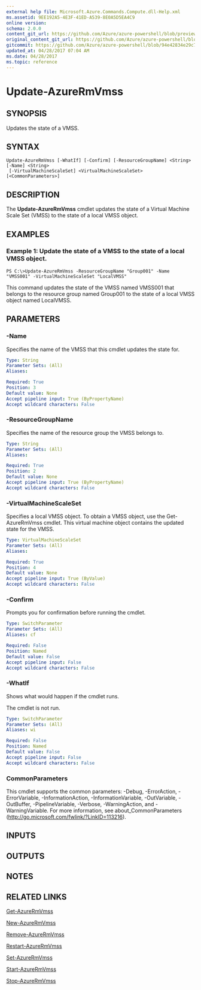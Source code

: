 ```yaml
---
external help file: Microsoft.Azure.Commands.Compute.dll-Help.xml
ms.assetid: 9EE192A5-4E3F-41ED-A539-8E0A5D5EA4C9
online version:
schema: 2.0.0
content_git_url: https://github.com/Azure/azure-powershell/blob/preview/src/ResourceManager/Compute/Commands.Compute/help/Update-AzureRmVmss.md
original_content_git_url: https://github.com/Azure/azure-powershell/blob/preview/src/ResourceManager/Compute/Commands.Compute/help/Update-AzureRmVmss.md
gitcommit: https://github.com/Azure/azure-powershell/blob/94e42834e29c78cafba9e3f1e99e14af92561036
updated_at: 04/28/2017 07:04 AM
ms.date: 04/28/2017
ms.topic: reference
---
```


# Update-AzureRmVmss

## SYNOPSIS
Updates the state of a VMSS.

## SYNTAX

```
Update-AzureRmVmss [-WhatIf] [-Confirm] [-ResourceGroupName] <String> [-Name] <String>
 [-VirtualMachineScaleSet] <VirtualMachineScaleSet> [<CommonParameters>]
```

## DESCRIPTION
The **Update-AzureRmVmss** cmdlet updates the state of a Virtual Machine Scale Set (VMSS) to the state of a local VMSS object.

## EXAMPLES

### Example 1: Update the state of a VMSS to the state of a local VMSS object.
```
PS C:\>Update-AzureRmVmss -ResourceGroupName "Group001" -Name "VMSS001" -VirtualMachineScaleSet "LocalVMSS"
```

This command updates the state of the VMSS named VMSS001 that belongs to the resource group named Group001 to the state of a local VMSS object named LocalVMSS.

## PARAMETERS

### -Name
Specifies the name of the VMSS that this cmdlet updates the state for.

```yaml
Type: String
Parameter Sets: (All)
Aliases: 

Required: True
Position: 3
Default value: None
Accept pipeline input: True (ByPropertyName)
Accept wildcard characters: False
```

### -ResourceGroupName
Specifies the name of the resource group the VMSS belongs to.

```yaml
Type: String
Parameter Sets: (All)
Aliases: 

Required: True
Position: 2
Default value: None
Accept pipeline input: True (ByPropertyName)
Accept wildcard characters: False
```

### -VirtualMachineScaleSet
Specifies a local VMSS object.
To obtain a VMSS object, use the Get-AzureRmVmss cmdlet.
This virtual machine object contains the updated state for the VMSS.

```yaml
Type: VirtualMachineScaleSet
Parameter Sets: (All)
Aliases: 

Required: True
Position: 4
Default value: None
Accept pipeline input: True (ByValue)
Accept wildcard characters: False
```

### -Confirm
Prompts you for confirmation before running the cmdlet.

```yaml
Type: SwitchParameter
Parameter Sets: (All)
Aliases: cf

Required: False
Position: Named
Default value: False
Accept pipeline input: False
Accept wildcard characters: False
```

### -WhatIf
Shows what would happen if the cmdlet runs.

The cmdlet is not run.

```yaml
Type: SwitchParameter
Parameter Sets: (All)
Aliases: wi

Required: False
Position: Named
Default value: False
Accept pipeline input: False
Accept wildcard characters: False
```

### CommonParameters
This cmdlet supports the common parameters: -Debug, -ErrorAction, -ErrorVariable, -InformationAction, -InformationVariable, -OutVariable, -OutBuffer, -PipelineVariable, -Verbose, -WarningAction, and -WarningVariable. For more information, see about_CommonParameters (http://go.microsoft.com/fwlink/?LinkID=113216).

## INPUTS

## OUTPUTS

## NOTES

## RELATED LINKS

[Get-AzureRmVmss](./Get-AzureRmVmss.md)

[New-AzureRmVmss](./New-AzureRmVmss.md)

[Remove-AzureRmVmss](./Remove-AzureRmVmss.md)

[Restart-AzureRmVmss](./Restart-AzureRmVmss.md)

[Set-AzureRmVmss](./Set-AzureRmVmss.md)

[Start-AzureRmVmss](./Start-AzureRmVmss.md)

[Stop-AzureRmVmss](./Stop-AzureRmVmss.md)



